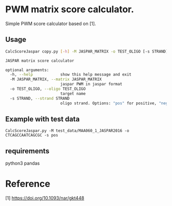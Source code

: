 # PWM matrix score calculator. 
Simple PWM score calculator based on [1].


## Usage
```bash
CalcScoreJaspar copy.py [-h] -M JASPAR_MATRIX -o TEST_OLIGO [-s STRAND]

JASPAR matrix score calculator

optional arguments:
  -h, --help            show this help message and exit
  -M JASPAR_MATRIX, --matrix JASPAR_MATRIX
                        jaspar PWM in jaspar format
  -o TEST_OLIGO, --oligo TEST_OLIGO
                        target name
  -s STRAND, --strand STRAND
                        oligo strand. Options: "pos" for positive, "neg" for negative. Default "pos".
```

## Example with test data
```CalcScoreJaspar.py -M test_data/MAA060_1_JASPAR2016 -o CTCAGCCAATCAGCGC -s pos```

## requirements
python3
pandas


# Reference
[1] https://doi.org/10.1093/nar/gkt448
